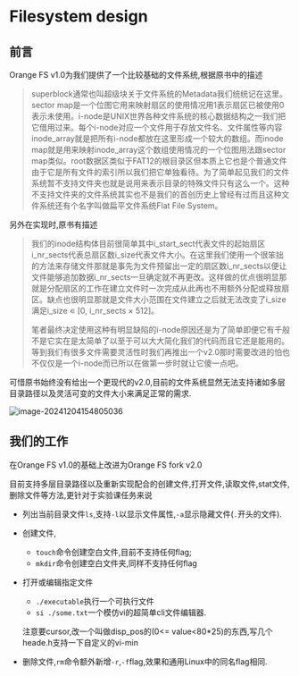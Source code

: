# Filesystem design

## 前言

Orange FS v1.0为我们提供了一个比较基础的文件系统,根据原书中的描述

> superblock通常也叫超级块关于文件系统的Metadata我们统统记在这里。sector map是一个位图它用来映射扇区的使用情况用1表示扇区已被使用0表示未使用。i-node是UNIX世界各种文件系统的核心数据结构之一我们把它借用过来。每个i-node对应一个文件用于存放文件名、文件属性等内容inode_array就是把所有i-node都放在这里形成一个较大的数组。而inode map就是用来映射inode_array这个数组使用情况的一个位图用法跟sector map类似。root数据区类似于FAT12的根目录区但本质上它也是个普通文件由于它是所有文件的索引所以我们把它单独看待。为了简单起见我们的文件系统暂不支持文件夹也就是说用来表示目录的特殊文件只有这么一个。这种不支持文件夹的文件系统其实也不是我们的首创历史上曾经有过而且这种文件系统还有个名字叫做扁平文件系统Flat File System。

另外在实现时,原书有描述

> 我们的inode结构体目前很简单其中i_start_sect代表文件的起始扇区i_nr_sects代表总扇区数i_size代表文件大小。在这里我们使用一个很笨拙的方法来存储文件那就是事先为文件预留出一定的扇区数i_nr_sects以便让文件能够追加数据i_nr_sects一旦确定就不再更改。这样做的优点很明显那就是分配扇区的工作在建立文件时一次完成从此再也不用额外分配或释放扇区。缺点也很明显那就是文件大小范围在文件建立之后就无法改变了i_size满足i_size ∊ [0, i_nr_sects × 512]。
>
> 笔者最终决定使用这种有明显缺陷的i-node原因还是为了简单即便它有千般不是它实在是太简单了以至于可以大大简化我们的代码而且它还是能用的。等到我们有很多文件需要灵活性时我们再推出一个v2.0那时需要改进的怕也不仅仅是一个i-node而已所以在做第一步时就让它傻一点吧。

可惜原书始终没有给出一个更现代的v2.0,目前的文件系统显然无法支持诸如多层目录路径以及灵活可变的文件大小来满足正常的需求.

![image-20241204154805036](/home/scarletborder/Codes/c/whu-os-final-exp/assets/image-20241204154805036.png)

## 我们的工作

在Orange FS v1.0的基础上改进为Orange FS fork v2.0

目前支持多层目录路径以及重新实现配合的创建文件,打开文件,读取文件,stat文件,删除文件等方法,更针对于实验课任务来说

- 列出当前目录文件`ls`,支持`-l`以显示文件属性,`-a`显示隐藏文件(`.`开头的文件).

- 创建文件,

  - `touch`命令创建空白文件,目前不支持任何flag;
  - `mkdir`命令创建空白文件夹,同样不支持任何flag

- 打开或编辑指定文件

  - `./executable`执行一个可执行文件
  - `si ./some.txt`一个模仿vi的超简单cli文件编辑器.

  注意要cursor,改一个叫做disp_pos的(0<= value<80*25)的东西,写几个heade.h支持一下自定义的vi-min

- 删除文件,`rm`命令额外新增`-r`,`-f`flag,效果和通用Linux中的同名flag相同.


